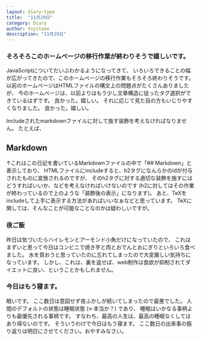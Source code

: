 ```yaml
---
layout: diary-type
title:  "11月29日"
category: Diary
author: Yujitomo
description: "11月29日"
---
```


### そろそろこのホームページの移行作業が終わりそうで嬉しいです。

JavaScriptについてだいぶわかるようになってきて、
いろいろできることの幅が広がってきたので、このホームページの移行作業もそろそろ終わりそうです。
以前のホームページはHTMLファイルの構文上の問題点がたくさんありましたが、
今のホームページは、以前よりはもう少し文章構造に従ったタグ選択ができているはずです。
良かった。嬉しい。
それに応じて見た目の方もいじりやすくなりました。
良かった。嬉しい。

Includeされたmarkdownファイルに対して施す装飾を考えなければなりません。
たとえば、

## Markdown

↑これはこの日記を書いているMarkdownファイルの中で「\#\# Markdown」と表示しており、
HTMLファイルにincludeすると、h2タグになんらかのidが付与されたものに変換されるのですが、
そのh2タグに対する適切な装飾を施すにはどうすればいいか、などを考えなければいけないのです
(h2に対してはその作業が終わっているので上のような「装飾後の表示」になります)。
あと、TeXをincludeして上手に表示する方法があればいいなぁなどと思っています。
TeXに関しては、そんなことが可能なことなのかは疑わしいですが。


### 夜ご飯

昨日は気づいたらハイレモンとアーモンド小魚だけになっていたので、
これはまずいと思って今日はコンビニで焼き芋と肉とおでんとおにぎりといろいろ食べました。
水を買おうと思っていたのに忘れてしまったので大変厳しい気持ちになっています。
しかし、これは、裏を返せば、web制作は食欲が抑制されてダイエットに良い、ということかもしれません。


### 今日はもう寝ます。

眠いです。
ここ数日は意図せず夜ふかしが続いてしまったので最悪でした。
人間のデフォルトの状態は睡眠状態 (←本当か？) であり、
睡眠はいかなる事柄よりも最優先される事柄です。
すなわち、最高の人生は、最高の睡眠なくしてはあり得ないのです。
そういうわけで今日はもう寝ます。
ここ数日の出来事の振り返りは明日にさせてください。おやすみなさい。
